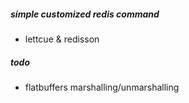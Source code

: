 ##### simple customized redis command 
* lettcue & redisson 

##### todo
* flatbuffers marshalling/unmarshalling